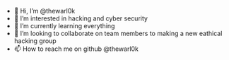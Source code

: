 - 👋 Hi, I’m @thewarl0k
- 👀 I’m interested in hacking and cyber security
- 🌱 I’m currently learning everything 
- 💞️ I’m looking to collaborate on team members to making a new eathical hacking group 
- 📫 How to reach me on github @thewarl0k

<!---
thewarl0k/thewarl0k is a ✨ special ✨ repository because its `README.md` (this file) appears on your GitHub profile.
You can click the Preview link to take a look at your changes.
--->
